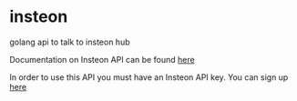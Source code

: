 # insteon
golang api to talk to insteon hub

Documentation on Insteon API can be found [here](https://insteon.docs.apiary.io/#)

In order to use this API you must have an Insteon API key. You can sign up [here](https://www.insteon.com/developer)